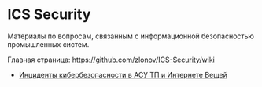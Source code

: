 # ICS Security
Материалы по вопросам, связанным с информационной безопасностью промышленных систем.

Главная страница: https://github.com/zlonov/ICS-Security/wiki


- [Инциденты кибербезопасности в АСУ ТП и Интернете Вещей](/incidents.md)
